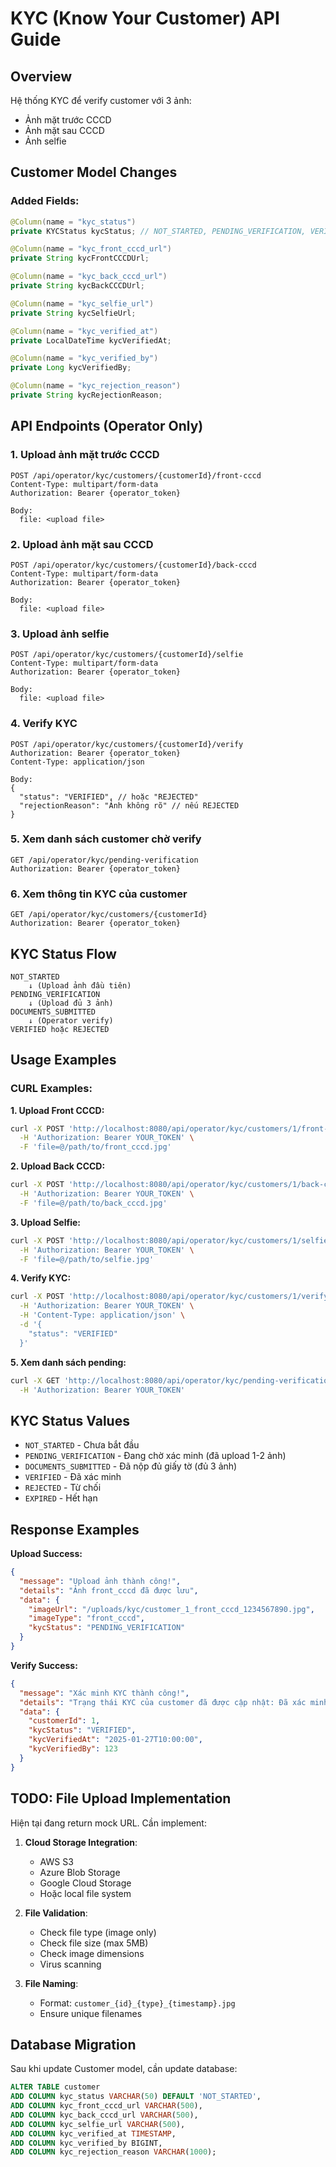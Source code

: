 # KYC (Know Your Customer) API Guide

## Overview
Hệ thống KYC để verify customer với 3 ảnh:
- Ảnh mặt trước CCCD
- Ảnh mặt sau CCCD  
- Ảnh selfie

## Customer Model Changes

### Added Fields:
```java
@Column(name = "kyc_status")
private KYCStatus kycStatus; // NOT_STARTED, PENDING_VERIFICATION, VERIFIED, REJECTED

@Column(name = "kyc_front_cccd_url")
private String kycFrontCCCDUrl;

@Column(name = "kyc_back_cccd_url")  
private String kycBackCCCDUrl;

@Column(name = "kyc_selfie_url")
private String kycSelfieUrl;

@Column(name = "kyc_verified_at")
private LocalDateTime kycVerifiedAt;

@Column(name = "kyc_verified_by")
private Long kycVerifiedBy;

@Column(name = "kyc_rejection_reason")
private String kycRejectionReason;
```

## API Endpoints (Operator Only)

### 1. Upload ảnh mặt trước CCCD
```http
POST /api/operator/kyc/customers/{customerId}/front-cccd
Content-Type: multipart/form-data
Authorization: Bearer {operator_token}

Body:
  file: <upload file>
```

### 2. Upload ảnh mặt sau CCCD
```http
POST /api/operator/kyc/customers/{customerId}/back-cccd
Content-Type: multipart/form-data
Authorization: Bearer {operator_token}

Body:
  file: <upload file>
```

### 3. Upload ảnh selfie
```http
POST /api/operator/kyc/customers/{customerId}/selfie
Content-Type: multipart/form-data
Authorization: Bearer {operator_token}

Body:
  file: <upload file>
```

### 4. Verify KYC
```http
POST /api/operator/kyc/customers/{customerId}/verify
Authorization: Bearer {operator_token}
Content-Type: application/json

Body:
{
  "status": "VERIFIED", // hoặc "REJECTED"
  "rejectionReason": "Ảnh không rõ" // nếu REJECTED
}
```

### 5. Xem danh sách customer chờ verify
```http
GET /api/operator/kyc/pending-verification
Authorization: Bearer {operator_token}
```

### 6. Xem thông tin KYC của customer
```http
GET /api/operator/kyc/customers/{customerId}
Authorization: Bearer {operator_token}
```

## KYC Status Flow

```
NOT_STARTED
    ↓ (Upload ảnh đầu tiên)
PENDING_VERIFICATION  
    ↓ (Upload đủ 3 ảnh)
DOCUMENTS_SUBMITTED
    ↓ (Operator verify)
VERIFIED hoặc REJECTED
```

## Usage Examples

### CURL Examples:

**1. Upload Front CCCD:**
```bash
curl -X POST 'http://localhost:8080/api/operator/kyc/customers/1/front-cccd' \
  -H 'Authorization: Bearer YOUR_TOKEN' \
  -F 'file=@/path/to/front_cccd.jpg'
```

**2. Upload Back CCCD:**
```bash
curl -X POST 'http://localhost:8080/api/operator/kyc/customers/1/back-cccd' \
  -H 'Authorization: Bearer YOUR_TOKEN' \
  -F 'file=@/path/to/back_cccd.jpg'
```

**3. Upload Selfie:**
```bash
curl -X POST 'http://localhost:8080/api/operator/kyc/customers/1/selfie' \
  -H 'Authorization: Bearer YOUR_TOKEN' \
  -F 'file=@/path/to/selfie.jpg'
```

**4. Verify KYC:**
```bash
curl -X POST 'http://localhost:8080/api/operator/kyc/customers/1/verify' \
  -H 'Authorization: Bearer YOUR_TOKEN' \
  -H 'Content-Type: application/json' \
  -d '{
    "status": "VERIFIED"
  }'
```

**5. Xem danh sách pending:**
```bash
curl -X GET 'http://localhost:8080/api/operator/kyc/pending-verification' \
  -H 'Authorization: Bearer YOUR_TOKEN'
```

## KYC Status Values

- `NOT_STARTED` - Chưa bắt đầu
- `PENDING_VERIFICATION` - Đang chờ xác minh (đã upload 1-2 ảnh)
- `DOCUMENTS_SUBMITTED` - Đã nộp đủ giấy tờ (đủ 3 ảnh)
- `VERIFIED` - Đã xác minh
- `REJECTED` - Từ chối
- `EXPIRED` - Hết hạn

## Response Examples

**Upload Success:**
```json
{
  "message": "Upload ảnh thành công!",
  "details": "Ảnh front_cccd đã được lưu",
  "data": {
    "imageUrl": "/uploads/kyc/customer_1_front_cccd_1234567890.jpg",
    "imageType": "front_cccd",
    "kycStatus": "PENDING_VERIFICATION"
  }
}
```

**Verify Success:**
```json
{
  "message": "Xác minh KYC thành công!",
  "details": "Trạng thái KYC của customer đã được cập nhật: Đã xác minh",
  "data": {
    "customerId": 1,
    "kycStatus": "VERIFIED",
    "kycVerifiedAt": "2025-01-27T10:00:00",
    "kycVerifiedBy": 123
  }
}
```

## TODO: File Upload Implementation

Hiện tại đang return mock URL. Cần implement:

1. **Cloud Storage Integration**:
   - AWS S3
   - Azure Blob Storage
   - Google Cloud Storage
   - Hoặc local file system

2. **File Validation**:
   - Check file type (image only)
   - Check file size (max 5MB)
   - Check image dimensions
   - Virus scanning

3. **File Naming**:
   - Format: `customer_{id}_{type}_{timestamp}.jpg`
   - Ensure unique filenames

## Database Migration

Sau khi update Customer model, cần update database:

```sql
ALTER TABLE customer 
ADD COLUMN kyc_status VARCHAR(50) DEFAULT 'NOT_STARTED',
ADD COLUMN kyc_front_cccd_url VARCHAR(500),
ADD COLUMN kyc_back_cccd_url VARCHAR(500),
ADD COLUMN kyc_selfie_url VARCHAR(500),
ADD COLUMN kyc_verified_at TIMESTAMP,
ADD COLUMN kyc_verified_by BIGINT,
ADD COLUMN kyc_rejection_reason VARCHAR(1000);
```

